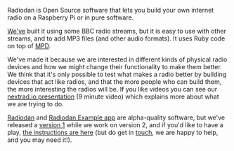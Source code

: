 Radiodan is Open Source software that lets you build your own internet radio on
a Raspberry Pi or in pure software.

[We've](/about) built it using some BBC radio streams, but it is easy to use
with other streams, and to add MP3 files (and other audio formats). It uses Ruby
code on top of [MPD](http://www.musicpd.org/).


We've made it because we are interested in different kinds of physical radio
devices and how we might change their functionality to make them better. We
think that it's only possible to test what makes a radio better by building
devices that act like radios, and that the more people who can build them, the
more interesting the radios will be. If you like videos you can see our
[nextrad.io presentation](http://nextrad.io/videos/dan-nutall-libby-miller-radiodan-a-cheap-flexible-and-open-ip-radio/)
(9 minute video) which explains more about what we are trying to do.


[Radiodan](https://github.com/radiodan/radiodan) and
[Radiodan Example app](https://github.com/radiodan/radiodan_example) are
alpha-quality software, but we've released a
[version 1](/2013/12/24/release.html) while we work on version 2, and if you'd
like to have a play,
[the instructions are here](https://github.com/radiodan/project/blob/master/docs/getting_started.markdown)
(but do get in [touch](2014/01/08/about-us.html), we are happy to help, and you
may need it!).

